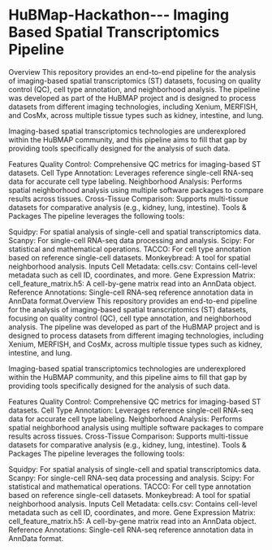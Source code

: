 # HuBMap-Hackathon--- Imaging Based Spatial Transcriptomics Pipeline

Overview
This repository provides an end-to-end pipeline for the analysis of imaging-based spatial transcriptomics (ST) datasets, focusing on quality control (QC), cell type annotation, and neighborhood analysis. The pipeline was developed as part of the HuBMAP project and is designed to process datasets from different imaging technologies, including Xenium, MERFISH, and CosMx, across multiple tissue types such as kidney, intestine, and lung.

Imaging-based spatial transcriptomics technologies are underexplored within the HuBMAP community, and this pipeline aims to fill that gap by providing tools specifically designed for the analysis of such data.

Features
Quality Control: Comprehensive QC metrics for imaging-based ST datasets.
Cell Type Annotation: Leverages reference single-cell RNA-seq data for accurate cell type labeling.
Neighborhood Analysis: Performs spatial neighborhood analysis using multiple software packages to compare results across tissues.
Cross-Tissue Comparison: Supports multi-tissue datasets for comparative analysis (e.g., kidney, lung, intestine).
Tools & Packages
The pipeline leverages the following tools:

Squidpy: For spatial analysis of single-cell and spatial transcriptomics data.
Scanpy: For single-cell RNA-seq data processing and analysis.
Scipy: For statistical and mathematical operations.
TACCO: For cell type annotation based on reference single-cell datasets.
Monkeybread: A tool for spatial neighborhood analysis.
Inputs
Cell Metadata:
cells.csv: Contains cell-level metadata such as cell ID, coordinates, and more.
Gene Expression Matrix:
cell_feature_matrix.h5: A cell-by-gene matrix read into an AnnData object.
Reference Annotations:
Single-cell RNA-seq reference annotation data in AnnData format.Overview
This repository provides an end-to-end pipeline for the analysis of imaging-based spatial transcriptomics (ST) datasets, focusing on quality control (QC), cell type annotation, and neighborhood analysis. The pipeline was developed as part of the HuBMAP project and is designed to process datasets from different imaging technologies, including Xenium, MERFISH, and CosMx, across multiple tissue types such as kidney, intestine, and lung.

Imaging-based spatial transcriptomics technologies are underexplored within the HuBMAP community, and this pipeline aims to fill that gap by providing tools specifically designed for the analysis of such data.

Features
Quality Control: Comprehensive QC metrics for imaging-based ST datasets.
Cell Type Annotation: Leverages reference single-cell RNA-seq data for accurate cell type labeling.
Neighborhood Analysis: Performs spatial neighborhood analysis using multiple software packages to compare results across tissues.
Cross-Tissue Comparison: Supports multi-tissue datasets for comparative analysis (e.g., kidney, lung, intestine).
Tools & Packages
The pipeline leverages the following tools:

Squidpy: For spatial analysis of single-cell and spatial transcriptomics data.
Scanpy: For single-cell RNA-seq data processing and analysis.
Scipy: For statistical and mathematical operations.
TACCO: For cell type annotation based on reference single-cell datasets.
Monkeybread: A tool for spatial neighborhood analysis.
Inputs
Cell Metadata:
cells.csv: Contains cell-level metadata such as cell ID, coordinates, and more.
Gene Expression Matrix:
cell_feature_matrix.h5: A cell-by-gene matrix read into an AnnData object.
Reference Annotations:
Single-cell RNA-seq reference annotation data in AnnData format.
